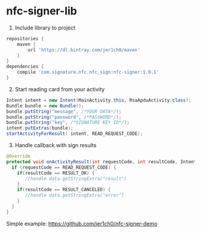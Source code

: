 # nfc-signer-lib
1) Include library to project
```gradle
repositories {
    maven {
        url 'https://dl.bintray.com/jer1ch0/maven'
    }
}
dependencies {
    compile 'com.signature.nfc.nfc_sign:nfc-signer:1.0.1'
}
```
2) Start reading card from your activity
```java
Intent intent = new Intent(MainActivity.this, RsaApduActivity.class);
Bundle bundle = new Bundle();
bundle.putString("message", /*YOUR DATA*/);
bundle.putString("password", /*PASSWORD*/);
bundle.putString("key", /*SIGNATURE KEY ID*/);
intent.putExtras(bundle);
startActivityForResult( intent, READ_REQUEST_CODE);
```
3) Handle callback with sign results
```java
@Override
protected void onActivityResult(int requestCode, int resultCode, Intent data) {
  if (requestCode == READ_REQUEST_CODE) {
    if(resultCode == RESULT_OK) {
       //handle data.getStringExtra("result")
    }
    if(resultCode == RESULT_CANCELED) {
       //handle data.getStringExtra("error")
    }
  }
}
```
Simple example: https://github.com/jer1ch0/nfc-signer-demo
